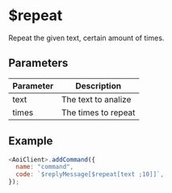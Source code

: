 # $repeat

Repeat the given text, certain amount of times.

## Parameters

| Parameter | Description         |
| --------- | ------------------- |
| text      | The text to analize |
| times     | The times to repeat |

## Example

```javascript
<AoiClient>.addCommand({
  name: "command",
  code: `$replyMessage[$repeat[text ;10]]`,
});
```

